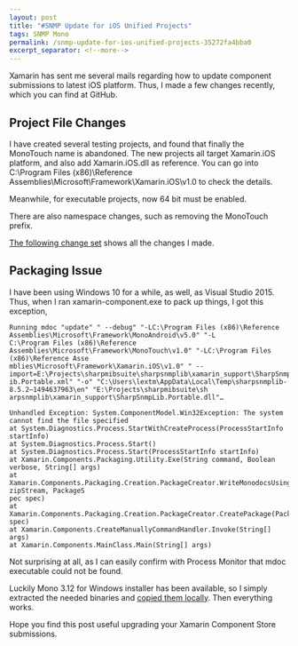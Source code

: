 ```yaml
---
layout: post
title: "#SNMP Update for iOS Unified Projects"
tags: SNMP Mono
permalink: /snmp-update-for-ios-unified-projects-35272fa4bba0
excerpt_separator: <!--more-->
---
```

Xamarin has sent me several mails regarding how to update component submissions to latest iOS platform. Thus, I made a few changes recently, which you can find at GitHub.
<!--more-->

## Project File Changes

I have created several testing projects, and found that finally the MonoTouch name is abandoned. The new projects all target Xamarin.iOS platform, and also add Xamarin.iOS.dll as reference. You can go into C:\Program Files (x86)\Reference Assemblies\Microsoft\Framework\Xamarin.iOS\v1.0 to check the details.

Meanwhile, for executable projects, now 64 bit must be enabled.

There are also namespace changes, such as removing the MonoTouch prefix.

[The following change set](https://github.com/lextudio/sharpsnmplib/commit/d3caee6984061e2db17dc048cef5449a29dc2a05) shows all the changes I made.

## Packaging Issue

I have been using Windows 10 for a while, as well, as Visual Studio 2015. Thus, when I ran xamarin-component.exe to pack up things, I got this exception,

``` text
Running mdoc "update" " --debug" "-LC:\Program Files (x86)\Reference Assemblies\Microsoft\Framework\MonoAndroid\v5.0" "-L
C:\Program Files (x86)\Reference Assemblies\Microsoft\Framework\MonoTouch\v1.0" "-LC:\Program Files (x86)\Reference Asse
mblies\Microsoft\Framework\Xamarin.iOS\v1.0" " --import=E:\Projects\sharpmibsuite\sharpsnmplib\xamarin_support\SharpSnmpL
ib.Portable.xml" "-o" "C:\Users\lextm\AppData\Local\Temp\sharpsnmplib-8.5.2–1494637963\en" "E:\Projects\sharpmibsuite\sh
arpsnmplib\xamarin_support\SharpSnmpLib.Portable.dll"…

Unhandled Exception: System.ComponentModel.Win32Exception: The system cannot find the file specified
at System.Diagnostics.Process.StartWithCreateProcess(ProcessStartInfo startInfo)
at System.Diagnostics.Process.Start()
at System.Diagnostics.Process.Start(ProcessStartInfo startInfo)
at Xamarin.Components.Packaging.Utility.Exe(String command, Boolean verbose, String[] args)
at Xamarin.Components.Packaging.Creation.PackageCreator.WriteMonodocsUsingXmldocs(ZipOutputStream zipStream, PackageS
pec spec)
at Xamarin.Components.Packaging.Creation.PackageCreator.CreatePackage(PackageSpec spec)
at Xamarin.Components.CreateManuallyCommandHandler.Invoke(String[] args)
at Xamarin.Components.MainClass.Main(String[] args)
```

Not surprising at all, as I can easily confirm with Process Monitor that mdoc executable could not be found.

Luckily Mono 3.12 for Windows installer has been available, so I simply extracted the needed binaries and [copied them locally](https://github.com/lextudio/sharpsnmplib/commit/8b364a3ac76f2c66124aa214a78da30e52811b8a). Then everything works.

Hope you find this post useful upgrading your Xamarin Component Store submissions.
